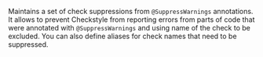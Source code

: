 Maintains a set of check suppressions from
`@SuppressWarnings` annotations. It allows to
prevent Checkstyle from reporting errors from parts of code
that were annotated with `@SuppressWarnings` and
using name of the check to be excluded. You can also define
aliases for check names that need to be suppressed.
